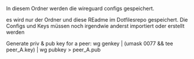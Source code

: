 In diesem Ordner werden die wireguard configs gespeichert.

es wird nur der Ordner und diese REadme im Dotfilesrepo gespeichert.
Die Configs und Keys müssen noch irgendwie anderst importiert oder erstellt werden


Generate priv & pub key for a peer:
wg genkey | (umask 0077 && tee peer_A.key) | wg pubkey > peer_A.pub

